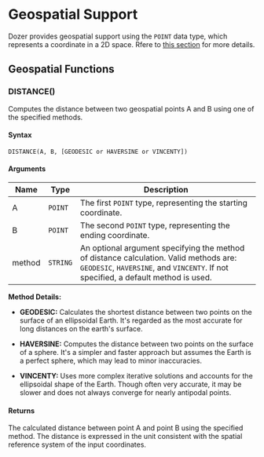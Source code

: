 # Geospatial Support

Dozer provides geospatial support using the `POINT` data type, which represents a coordinate in a 2D space. Rfere to [this section](/transforming-data/data-types#other) for more details.

## Geospatial Functions

### DISTANCE()
Computes the distance between two geospatial points A and B using one of the specified methods.

#### Syntax
```
DISTANCE(A, B, [GEODESIC or HAVERSINE or VINCENTY])
```

#### Arguments
| Name       | Type     | Description                                                               |
|------------|----------|---------------------------------------------------------------------------|
| A          | `POINT`  | The first `POINT` type, representing the starting coordinate.              |
| B          | `POINT`  | The second `POINT` type, representing the ending coordinate.               |
| method     | `STRING` | An optional argument specifying the method of distance calculation. Valid methods are: `GEODESIC`, `HAVERSINE`, and `VINCENTY`. If not specified, a default method is used. |

**Method Details:**  
- **GEODESIC:** Calculates the shortest distance between two points on the surface of an ellipsoidal Earth. It's regarded as the most accurate for long distances on the earth's surface.
  
- **HAVERSINE:** Computes the distance between two points on the surface of a sphere. It's a simpler and faster approach but assumes the Earth is a perfect sphere, which may lead to minor inaccuracies.

- **VINCENTY:** Uses more complex iterative solutions and accounts for the ellipsoidal shape of the Earth. Though often very accurate, it may be slower and does not always converge for nearly antipodal points.

#### Returns
The calculated distance between point A and point B using the specified method. The distance is expressed in the unit consistent with the spatial reference system of the input coordinates.